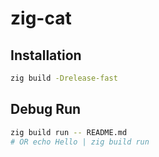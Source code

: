 # zig-cat

## Installation

```bash
zig build -Drelease-fast
```

## Debug Run

```bash
zig build run -- README.md
# OR echo Hello | zig build run
```